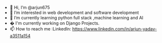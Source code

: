 - 👋 Hi, I’m @arjun675
- 👀 I’m interested in web development and software development
- 🌱 I’m currently learning python full stack ,machine learning and AI
- � I'm currently working on Django Projects.
- 📫 How to reach me :Linkedln: https://www.linkedin.com/in/arjun-yadav-a3511a154

<!---
arjun675/arjun675 is a ✨ special ✨ repository because its `README.md` (this file) appears on your GitHub profile.
You can click the Preview link to take a look at your changes.
--->
